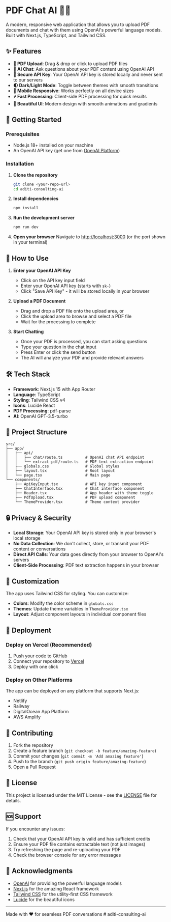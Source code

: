 # PDF Chat AI 🤖📄

A modern, responsive web application that allows you to upload PDF documents and chat with them using OpenAI's powerful language models. Built with Next.js, TypeScript, and Tailwind CSS.

## ✨ Features

- **📄 PDF Upload**: Drag & drop or click to upload PDF files
- **🤖 AI Chat**: Ask questions about your PDF content using OpenAI API
- **🔐 Secure API Key**: Your OpenAI API key is stored locally and never sent to our servers
- **🌓 Dark/Light Mode**: Toggle between themes with smooth transitions
- **📱 Mobile Responsive**: Works perfectly on all device sizes
- **⚡ Fast Processing**: Client-side PDF processing for quick results
- **🎨 Beautiful UI**: Modern design with smooth animations and gradients

## 🚀 Getting Started

### Prerequisites

- Node.js 18+ installed on your machine
- An OpenAI API key (get one from [OpenAI Platform](https://platform.openai.com/api-keys))

### Installation

1. **Clone the repository**
   ```bash
   git clone <your-repo-url>
   cd aditi-consulting-ai
   ```

2. **Install dependencies**
   ```bash
   npm install
   ```

3. **Run the development server**
   ```bash
   npm run dev
   ```

4. **Open your browser**
   Navigate to [http://localhost:3000](http://localhost:3000) (or the port shown in your terminal)

## 🎯 How to Use

1. **Enter your OpenAI API Key**
   - Click on the API key input field
   - Enter your OpenAI API key (starts with `sk-`)
   - Click "Save API Key" - it will be stored locally in your browser

2. **Upload a PDF Document**
   - Drag and drop a PDF file onto the upload area, or
   - Click the upload area to browse and select a PDF file
   - Wait for the processing to complete

3. **Start Chatting**
   - Once your PDF is processed, you can start asking questions
   - Type your question in the chat input
   - Press Enter or click the send button
   - The AI will analyze your PDF and provide relevant answers

## 🛠️ Tech Stack

- **Framework**: Next.js 15 with App Router
- **Language**: TypeScript
- **Styling**: Tailwind CSS v4
- **Icons**: Lucide React
- **PDF Processing**: pdf-parse
- **AI**: OpenAI GPT-3.5-turbo

## 📁 Project Structure

```
src/
├── app/
│   ├── api/
│   │   ├── chat/route.ts          # OpenAI chat API endpoint
│   │   └── extract-pdf/route.ts   # PDF text extraction endpoint
│   ├── globals.css                # Global styles
│   ├── layout.tsx                 # Root layout
│   └── page.tsx                   # Main page
└── components/
    ├── ApiKeyInput.tsx            # API key input component
    ├── ChatInterface.tsx          # Chat interface component
    ├── Header.tsx                 # App header with theme toggle
    ├── PdfUpload.tsx              # PDF upload component
    └── ThemeProvider.tsx          # Theme context provider
```

## 🔒 Privacy & Security

- **Local Storage**: Your OpenAI API key is stored only in your browser's local storage
- **No Data Collection**: We don't collect, store, or transmit your PDF content or conversations
- **Direct API Calls**: Your data goes directly from your browser to OpenAI's servers
- **Client-Side Processing**: PDF text extraction happens in your browser

## 🎨 Customization

The app uses Tailwind CSS for styling. You can customize:

- **Colors**: Modify the color scheme in `globals.css`
- **Themes**: Update theme variables in `ThemeProvider.tsx`
- **Layout**: Adjust component layouts in individual component files

## 🚀 Deployment

### Deploy on Vercel (Recommended)

1. Push your code to GitHub
2. Connect your repository to [Vercel](https://vercel.com)
3. Deploy with one click

### Deploy on Other Platforms

The app can be deployed on any platform that supports Next.js:
- Netlify
- Railway
- DigitalOcean App Platform
- AWS Amplify

## 🤝 Contributing

1. Fork the repository
2. Create a feature branch (`git checkout -b feature/amazing-feature`)
3. Commit your changes (`git commit -m 'Add amazing feature'`)
4. Push to the branch (`git push origin feature/amazing-feature`)
5. Open a Pull Request

## 📝 License

This project is licensed under the MIT License - see the [LICENSE](LICENSE) file for details.

## 🆘 Support

If you encounter any issues:

1. Check that your OpenAI API key is valid and has sufficient credits
2. Ensure your PDF file contains extractable text (not just images)
3. Try refreshing the page and re-uploading your PDF
4. Check the browser console for any error messages

## 🙏 Acknowledgments

- [OpenAI](https://openai.com) for providing the powerful language models
- [Next.js](https://nextjs.org) for the amazing React framework
- [Tailwind CSS](https://tailwindcss.com) for the utility-first CSS framework
- [Lucide](https://lucide.dev) for the beautiful icons

---

Made with ❤️ for seamless PDF conversations
#   a d i t i - c o n s u l t i n g - a i  
 